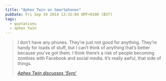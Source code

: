 ```yaml
---
title: "Aphex Twin on Smartphones"
pubDate: Fri Sep 19 2014 13:32:04 GMT+0100 (BST)
tags:
  - quotations
  - aphex twin
---
```


<blockquote><p>I don&#x2019;t have any phones. They&#x2019;re just not good for anything. They&#x2019;re handy for loads of stuff, but I can&#x2019;t think of anything that&#x2019;s better because you&#x2019;ve got them. I think there&#x2019;s a risk of people becoming zombies with Facebook and social media. It&#x2019;s really awful, that side of things.</p><cite><a href="http://www.rollingstone.com/music/features/aphex-twin-on-new-syro-lp-im-feeling-really-horny-about-it-and-very-smug-20140903#ixzz3DlgBVEbL ">Aphex Twin <span class="byline lower">discusses</span> &#x2018;Syro&#x2019;</a></cite></blockquote>
